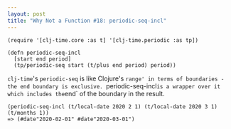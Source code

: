 ```yaml
---
layout: post
title: "Why Not a Function #18: periodic-seq-incl"
---
```


    (require '[clj-time.core :as t] '[clj-time.periodic :as tp])

    (defn periodic-seq-incl
      [start end period]
      (tp/periodic-seq start (t/plus end period) period))

`clj-time`'s `periodic-seq` is like Clojure's `range' in terms of boundaries - the end boundary is exclusive. `periodic-seq-incl` is a wrapper over it which includes the `end` of the boundary in the result.
    
    (periodic-seq-incl (t/local-date 2020 2 1) (t/local-date 2020 3 1) (t/months 1))
    => (#date"2020-02-01" #date"2020-03-01")
